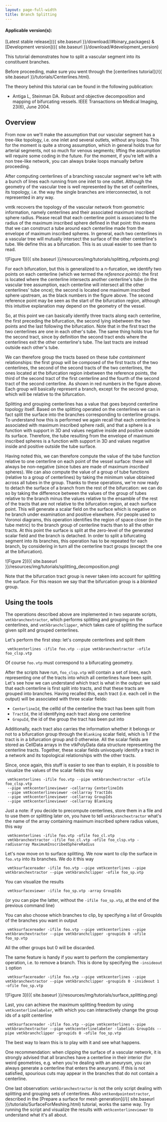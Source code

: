 ```yaml
---
layout: page-full-width
title: Branch Splitting
---
```


#### Applicable version(s): 
[Latest stable release]({{ site.baseurl }}/download//#binary_packages) & [Development version]({{ site.baseurl }}/download/#development_version) 

This tutorial demonstrates how to split a vascular segment into its constituent branches.

Before proceeding, make sure you went through the [centerlines tutorial](/{{ site.baseurl }}/tutorials/Centerlines.html).

The theory behind this tutorial can be found in the following publication:

+ Antiga L, Steinman DA. Robust and objective decomposition and mapping of bifurcating vessels. IEEE Transactions on Medical Imaging, 23(6), June 2004. 

## Overview

From now on we'll make the assumption that our vascular segment has a tree-like topology, i.e. one inlet and several outlets, without any loops. This for the moment is quite a strong assumption, which in general holds true for arterial segments, not so much for venous segments; lifting the assumption will require some coding in the future. For the moment, if you're left with a non tree-like network, you can always brake loops manually before proceeding.

After computing centerlines of a branching vascular segment we're left with a bunch of lines each running from one inlet to one outlet. Although the geometry of the vascular tree is well represented by the set of centerlines, its topology, i.e. the way the single branches are interconnected, is not represented in any way.

vmtk recovers the topology of the vascular network from geometric information, namely centerlines and their associated maximum inscribed sphere radius. Please recall that each centerline point is associated to the radius of the maximum inscribed sphere defined in that point: this means that we can construct a tube around each centerline made from the envelope of maximum inscribed spheres. In general, each two centerlines in a vascular tree will mutually intersect the surface of the other centerline's tube. We define this as a bifurcation. This is as usual easier to see than to read. 

![Figure 1]({{ site.baseurl }}/resources/img/tutorials/splitting_refpoints.png)

For each bifurcation, but this is generalized to a n-furcation, we identify two points on each centerline (which we termed the *reference points*): the first is located where the centerline intersects another centerline's tube (in the vascular tree assumption, each centerline will intersect all the other centerlines' tube once); the second is located one maximum inscribed sphere upstream, as the black numbers in the figure above. The second reference point may be seen as the start of the bifurcation region, although this intuitive explanation may depend on the geometry of the vessel.

So, at this point we can basically identify three tracts along each centerline, the first preceding the bifurcation, the second lying inbetween the two points and the last following the bifurcation. Note that in the first tract the two centerlines are one in each other's tube. The same thing holds true for the second tract, since by definition the second tract ends where the centerlines exit the other centerline's tube. The last tracts are instead outside each other's tube.

We can therefore group the tracts based on these *tube containment* relationships: the first group will be composed of the first tracts of the two centerlines, the second of the second tracts of the two centerlines, the ones located at the bifurcation region inbetween the reference points, the third of the second tract of the first centerline and the fourth of the second tract of the second centerline. As shown in red numbers in the figure above. Each group will basically represent a branch, except for the second group, which will be relative to the bifurcation.

Splitting and grouping centerlines has a value that goes beyond centerline topology itself. Based on the splitting operated on the centerlines we can in fact split the surface into the branches corresponding to centerline groups. To understand how this is performed we again recall that each centerline is associated with maximum inscribed sphere radii, and that a sphere is a function with support in 3D and values negative inside and positive outside its surface. Therefore, the tube resulting from the envelope of maximum inscribed spheres is a function with support in 3D and values negative inside and positive outside the tube surface.

Having noted this, we can therefore compute the value of the tube function relative to one centerline on each point of the vessel surface: these will always be non-negative (since tubes are made of maximum *inscribed* spheres). We can also compute the value of a group of tube functions (relative to a group of centerlines) by taking the minimum value obtained across all tubes in the group. Thanks to these operations, we're now ready to detach the surface of a branch from the rest of the bifurcation: we can do so by taking the difference between the values of the group of tubes relative to the branch minus the values relative to the ensamble of the rest of the tracts that are not relative to the bifurcation region, at each surface point. This will generate a scalar field on the surface which is negative on he branch under examination and positive elsewhere. For people used to Voronoi diagrams, this operation identifies the region of space closer (in the tube metric) to the branch group of centerline tracts than to all the other tracts. At this point the surface is split at the zero-level of the generated scalar field and the branch is detached. In order to split a bifurcating segment into its branches, this operation has to be repeated for each branch, by considering in turn all the centerline tract groups (except the one at the bifurcation). 

![Figure 2]({{ site.baseurl }}/resources/img/tutorials/splitting_decomposition.png)

Note that the bifurcation tract group is never taken into account for splitting the surface. For this reason we say that the bifurcation group is a *blanked* group.


## Using the tools

The operations described above are implemented in two separate scripts, `vmtkbranchextractor`, which performs splitting and grouping on the centerlines, and `vmtkbranchclipper`, which takes care of splitting the surface given split and grouped centerlines.

Let's perform the first step: let's compute centerlines and split them 

     vmtkcenterlines -ifile foo.vtp --pipe vmtkbranchextractor -ofile foo_clsp.vtp

Of course `foo.vtp` must correspond to a bifurcating geometry.

After the scripts have run, `foo_clsp.vtp` will contain a set of lines, each representing one of the tracts into which all centerlines have been split. Let's see how we can understand which tract is what in the output: we said that each centerline is first split into tracts, and that these tracts are grouped into branches. Having recalled this, each tract (i.e. each cell in the output) will be associated with three scalar fields: 

+ `CenterlineId`, the cellId of the centerline the tract has been split from
+ `TractId`, the id identifying each tract along one centerline
+ `GropuId`, the id of the group the tract has been put into 

Additionally, each tract also carries the information whether it belongs or not to a bifurcation group through the `Blanking` scalar field, which is 1 if the tract is in a bifurcation group and 0 otherwise. All the scalar fields are stored as CellData arrays in the vtkPolyData data structure representing the centerline tracts. Together, these scalar fields univoquely identify a tract in a network and its topological relationships with the other tracts.

Since, once again, this stuff is easier to see than to explain, it is possible to visualize the values of the scalar fields this way 

     vmtkcenterlines -ifile foo.vtp --pipe vmtkbranchextractor -ofile foo_clsp.vtp
     --pipe vmtkcenterlineviewer -cellarray CenterlineIds
     --pipe vmtkcenterlineviewer -cellarray TractIds
     --pipe vmtkcenterlineviewer -cellarray GroupIds
     --pipe vmtkcenterlineviewer -cellarray Blanking

Just a note: if you decide to precompute centerlines, store them in a file and to use them or splitting later on, you have to tell `vmtkbranchextractor` what's the name of the array containing maximum inscribed sphere radius values, this way 

     vmtkcenterlines -ifile foo.vtp -ofile foo_cl.vtp
     vmtkbranchextractor -ifile foo_cl.vtp -ofile foo_clsp.vtp -radiusarray MaximumInscribedSphereRadius

Let's now move on to surface splitting. We now want to clip the surface in `foo.vtp` into its branches. We do it this way 

     vmtksurfacereader -ifile foo.vtp --pipe vmtkcenterlines --pipe vmtkbranchextractor --pipe vmtkbranchclipper -ofile foo_sp.vtp

You can visualize the results

     vmtksurfaceviewer -ifile foo_sp.vtp -array GroupIds

(or you can pipe the latter, without the `-ifile foo_sp.vtp`, at the end of the previous command line)

You can also choose which branches to clip, by specifying a list of GroupIds of the branches you want in output 

     vmtksurfacereader -ifile foo.vtp --pipe vmtkcenterlines --pipe vmtkbranchextractor --pipe vmtkbranchclipper -groupids 0 -ofile foo_sp.vtp

All the other groups but 0 will be discarded.

The same feature is handy if you want to perform the complementary operation, i.e. to remove a branch. This is done by specifying the `-insideout 1` option

     vmtksurfacereader -ifile foo.vtp --pipe vmtkcenterlines --pipe vmtkbranchextractor --pipe vmtkbranchclipper -groupids 0 -insideout 1 -ofile foo_sp.vtp

![Figure 3]({{ site.baseurl }}/resources/img/tutorials/surface_splitting.png)

Last, you can achieve the maximum splitting freedom by using `vmtkcenterlinelabeler`, with which you can interactively change the group ids of a split centerline

     vmtksurfacereader -ifile foo.vtp --pipe vmtkcenterlines --pipe vmtkbranchextractor --pipe vmtkcenterlinelabeler -labelids GroupIds --pipe vmtkbranchclipper -groupids 0 -ofile foo_sp.vtp

The best way to learn this is to play with it and see what happens.

One recommendation: when clipping the surface of a vascular network, it is strongly advised that all branches have a centerline in their interior (for weird geometries, e.g. when you're dealing with an aneurysm, you can always generate a centerline that enters the aneurysm). If this is not satisfied, spourious cuts may appear in the branches that do not contain a centerline.

One last observation: `vmtkbranchextractor` is not the only script dealing with splitting and grouping sets of centerlines. Also `vmtkendpointextractor`, described in the [Prepare a surface for mesh generation](/{{ site.baseurl }}/tutorials/SurfaceForMeshing.html) tutorial, works the same way. Try running the script and visualize the results with `vmtkcenterlineviewer` to understand what it's all about. 
